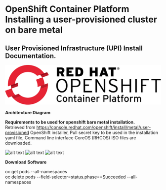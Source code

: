 # OpenShift Container Platform Installing a user-provisioned cluster on bare metal

##  User Provisioned Infrastructure (UPI) Install Documentation.

![alt text](images/OCP_Cover.jpg)

**Architecture Diagram**

**Requirements to be used for openshift bare metal installation.** <br/>
Retrieved from https://console.redhat.com/openshift/install/metal/user-provisioned 
OpenShift installer, Pull secret key to be used in the installation yaml file, Command line interface CoreOS (RHCOS) ISO files are downloaded.

![alt text](./images/cluster01.png)
![alt text](./images/cluster02.png)
![alt text](./images/cluster03.png)

**Download Software**

oc get pods --all-namespaces <br/>
oc delete pods --field-selector=status.phase==Succeeded --all-namespaces
